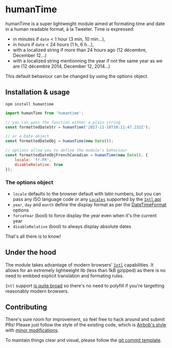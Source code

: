 # humanTime

humanTime is a super lightweight module aimed at formating time and date in a human readable format, à la Tweeter. Time is expressed:
- in minutes if `date` < 1 hour (3 min, 10 min…),
- in hours if `date` < 24 hours (1 h, 6 h…),
- with a localized string if more than 24 hours ago (12 décembre, December 12…)
- with a localized string mentionning the year if not the same year as we are (12 décembre 2014, December 12, 2014…)

This default behaviour can be changed by using the options object.

## Installation & usage

```
npm install humantime
```

```js
import humanTime from 'humantime';

// you can pass the function either a plain string
const formattedDateStr = humanTime('2017-11-18T10:11:47.232Z');

// or a Date object
const formattedDateObj = humanTime(new Date());

// options allow you to define the module's behaviour
const formattedDateObjFrenchCanadian = humanTime(new Date(), {
    locale: 'fr-FR',
    disableRelative: true
});
```

### The options object

* `locale` defaults to the browser default with latin numbers, but you can pass any ISO language code or any [`Locales`](https://developer.mozilla.org/en-US/docs/Web/JavaScript/Reference/Global_Objects/Intl#locales_argument) supported by the [`Intl` api](https://developer.mozilla.org/en-US/docs/Web/JavaScript/Reference/Global_Objects/Intl)
* `year`, `day` and `month` define the display format as per the [DateTimeFormat](https://developer.mozilla.org/en-US/docs/Web/JavaScript/Reference/Global_Objects/Intl/DateTimeFormat/DateTimeFormat) options
* `forceYear` (bool) to force display the year even when it's the current year
* `disableRelative` (bool) to always display absolute dates

That's all there is to know!

## Under the hood

The module takes advantage of modern browsers' [`Intl`](https://developer.mozilla.org/en-US/docs/Web/JavaScript/Reference/Global_Objects/Intl) capabilities. It allows for an extremely lightweight lib (less than 1kB gzipped) as there is no need to embbed explicit translation and formating rules.

`Intl` support [is quite broad](https://caniuse.com/#feat=internationalization) so there's no need to polyfill if you're targetting reasonably modern browsers.

## Contributing

There's sure room for improvement, so feel free to hack around and submit PRs!
Please just follow the style of the existing code, which is [Airbnb's style](http://airbnb.io/javascript/) with [minor modifications](.eslintrc).

To maintain things clear and visual, please follow the [git commit template](https://github.com/Buzut/git-emojis-hook).
